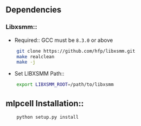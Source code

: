 ## Dependencies

### Libxsmm::

* Required:: GCC must be `8.3.0` or above

```bash
	git clone https://github.com/hfp/libxsmm.git
	make realclean
	make -j
```

* Set LIBXSMM Path::

```bash
	export LIBXSMM_ROOT=/path/to/libxsmm
```

## mlpcell Installation::

```python
	python setup.py install
```
